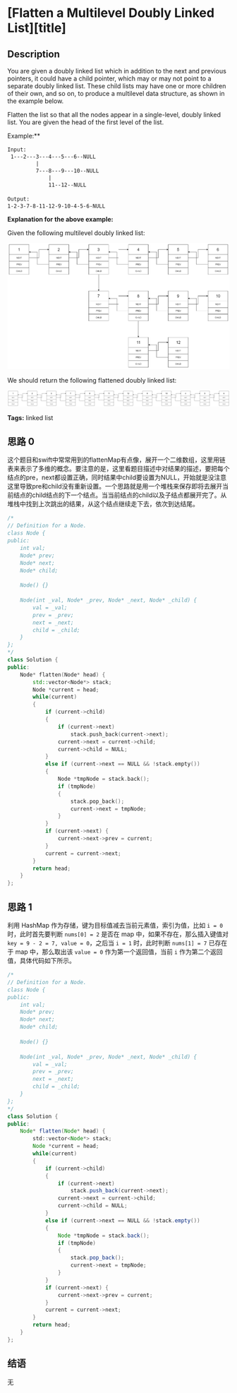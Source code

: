 # 

# [Flatten a Multilevel Doubly Linked List][title]

## Description

You are given a doubly linked list which in addition to the next and previous pointers, it could have a child pointer, which may or may not point to a separate doubly linked list. These child lists may have one or more children of their own, and so on, to produce a multilevel data structure, as shown in the example below.

Flatten the list so that all the nodes appear in a single-level, doubly linked list. You are given the head of the first level of the list.

Example:**

```
Input:
 1---2---3---4---5---6--NULL
         |
         7---8---9---10--NULL
             |
             11--12--NULL

Output:
1-2-3-7-8-11-12-9-10-4-5-6-NULL
```

**Explanation for the above example:**

Given the following multilevel doubly linked list:

![multilevellinkedlist](multilevellinkedlist.png)

We should return the following flattened doubly linked list:

![multilevellinkedlistflattened](multilevellinkedlistflattened.png)

**Tags:** linked list


## 思路 0

这个题目和swift中常常用到的flattenMap有点像，展开一个二维数组，这里用链表来表示了多维的概念。要注意的是，这里看题目描述中对结果的描述，要把每个结点的pre，next都设置正确，同时结果中child要设置为NULL，开始就是没注意这里导致pre和child没有重新设置。一个思路就是用一个堆栈来保存即将去展开当前结点的child结点的下一个结点。当当前结点的child以及子结点都展开完了。从堆栈中找到上次跳出的结果，从这个结点继续走下去，依次到达结尾。

```cpp
/*
// Definition for a Node.
class Node {
public:
    int val;
    Node* prev;
    Node* next;
    Node* child;

    Node() {}

    Node(int _val, Node* _prev, Node* _next, Node* _child) {
        val = _val;
        prev = _prev;
        next = _next;
        child = _child;
    }
};
*/
class Solution {
public:
    Node* flatten(Node* head) {
        std::vector<Node*> stack;
        Node *current = head;
        while(current)
        {
            if (current->child) 
            {
                if (current->next)
                    stack.push_back(current->next);
                current->next = current->child;
                current->child = NULL;
            } 
            else if (current->next == NULL && !stack.empty())
            {
                Node *tmpNode = stack.back();
                if (tmpNode)
                {
                    stack.pop_back();
                    current->next = tmpNode;
                }
            }
            if (current->next) {
                current->next->prev = current;
            }
            current = current->next;
        }
        return head;
    }
};
```

## 思路 1

利用 HashMap 作为存储，键为目标值减去当前元素值，索引为值，比如 `i = 0` 时，此时首先要判断 `nums[0] = 2` 是否在 map 中，如果不存在，那么插入键值对 `key = 9 - 2 = 7, value = 0`，之后当 `i = 1` 时，此时判断 `nums[1] = 7` 已存在于 map 中，那么取出该 `value = 0` 作为第一个返回值，当前 `i` 作为第二个返回值，具体代码如下所示。

```java
/*
// Definition for a Node.
class Node {
public:
    int val;
    Node* prev;
    Node* next;
    Node* child;

    Node() {}

    Node(int _val, Node* _prev, Node* _next, Node* _child) {
        val = _val;
        prev = _prev;
        next = _next;
        child = _child;
    }
};
*/
class Solution {
public:
    Node* flatten(Node* head) {
        std::vector<Node*> stack;
        Node *current = head;
        while(current)
        {
            if (current->child) 
            {
                if (current->next)
                    stack.push_back(current->next);
                current->next = current->child;
                current->child = NULL;
            } 
            else if (current->next == NULL && !stack.empty())
            {
                Node *tmpNode = stack.back();
                if (tmpNode)
                {
                    stack.pop_back();
                    current->next = tmpNode;
                }
            }
            if (current->next) {
                current->next->prev = current;
            }
            current = current->next;
        }
        return head;
    }
};
```


## 结语

无
